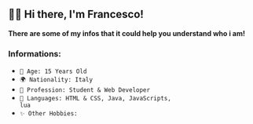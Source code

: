 ## 👋🏼 Hi there, I'm Francesco!<br>

**There are some of my infos that it could help you understand who i am!**<br>

### Informations:

- <code>🎂 Age: 15 Years Old</code><br>
- <code>🌍 Nationality: Italy</code><br>
- <code>👀 Profession: Student & Web Developer</code><br>
- <code>📃 Languages: HTML & CSS, Java, JavaScripts, lua</code><br>
- <code>✨ Other Hobbies:</code>
